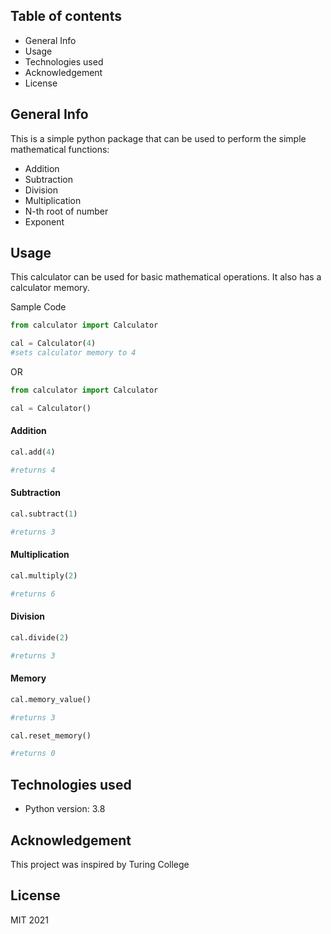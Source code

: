 ## Table of contents
* General Info
* Usage
* Technologies used
* Acknowledgement
* License

## General Info
This is a simple python package that can be used to perform the simple mathematical functions:
* Addition
* Subtraction
* Division
* Multiplication
* N-th root of number
* Exponent

## Usage
This calculator can be used for basic mathematical operations. It also has a calculator memory.

Sample Code
```python
from calculator import Calculator

cal = Calculator(4)
#sets calculator memory to 4
```
OR
```python
from calculator import Calculator

cal = Calculator()
```

#### Addition
```python
cal.add(4)

#returns 4
```
#### Subtraction
```python
cal.subtract(1)

#returns 3
```
#### Multiplication
```python
cal.multiply(2)

#returns 6
```
#### Division
```python
cal.divide(2)

#returns 3
```
#### Memory
```python
cal.memory_value()

#returns 3
```
```python
cal.reset_memory()

#returns 0
```
## Technologies used
* Python version: 3.8

## Acknowledgement
This project was inspired by Turing College

## License
MIT 2021
